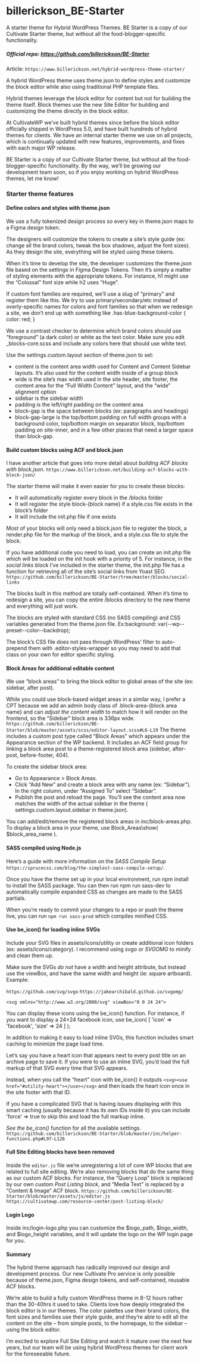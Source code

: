 # billerickson_BE-Starter
A starter theme for Hybrid WordPress Themes. BE Starter is a copy of our Cultivate Starter theme, but without all the food-blogger-specific functionality.

##### Official repo: https://github.com/billerickson/BE-Starter

Article: `https://www.billerickson.net/hybrid-wordpress-theme-starter/`

A hybrid WordPress theme uses theme.json to define styles and customize the block editor while also using traditional PHP template files.

Hybrid themes leverage the block editor for content but not for building the theme itself. Block themes use the new Site Editor for building and customizing the theme directly in the block editor.

At CultivateWP we’ve built hybrid themes since before the block editor officially shipped in WordPress 5.0, and have built hundreds of hybrid themes for clients. We have an internal starter theme we use on all projects, which is continually updated with new features, improvements, and fixes with each major WP release.

BE Starter is a copy of our Cultivate Starter theme, but without all the food-blogger-specific functionality.
By the way, we’ll be growing our development team soon, so if you enjoy working on hybrid WordPress themes, let me know!

### Starter theme features

#### Define colors and styles with theme.json
We use a fully tokenized design process so every key in theme.json maps to a Figma design token.

The designers will customize the tokens to create a site’s style guide (ex: change all the brand colors, tweak the box shadows, adjust the font sizes). As they design the site, everything will be styled using these tokens.

When it’s time to develop the site, the developer customizes the theme.json file based on the settings in Figma Design Tokens. Then it’s simply a matter of styling elements with the appropriate tokens. For instance, h1 might use the “Colossal” font size while h2 uses “Huge”.

If custom font families are required, we’ll use a slug of “primary” and register them like this. We try to use primary/secondary/etc instead of overly-specific names for colors and font families so that when we redesign a site, we don’t end up with something like .has-blue-background-color { color: red; }

We use a contrast checker to determine which brand colors should use “foreground” (a dark color) or white as the text color. Make sure you edit _blocks-core.scss and include any colors here that should use white text.

Use the settings.custom.layout section of theme.json to set:
- content is the content area width used for Content and Content Sidebar layouts. It’s also used for the content width inside of a group block
- wide is the site’s max width used in the site header, site footer, the content area for the “Full Width Content” layout, and the “wide” alignment option
- sidebar is the sidebar width
- padding is the left/right padding on the content area
- block-gap is the space between blocks (ex: paragraphs and headings)
- block-gap-large is the top/bottom padding on full width groups with a background color, top/bottom margin on separator block, top/bottom padding on site-inner, and in a few other places that need a larger space than block-gap.

#### Build custom blocks using ACF and block.json
I have another article that goes into more detail about _building ACF blocks with block.json_.
`https://www.billerickson.net/building-acf-blocks-with-block-json/`

The starter theme will make it even easier for you to create these blocks:
- It will automatically register every block in the /blocks folder
- It will register the style block-{block name} if a style.css file exists in the block’s folder
- It will include the init.php file if one exists

Most of your blocks will only need a block.json file to register the block, a render.php file for the markup of the block, and a style.css file to style the block.

If you have additional code you need to load, you can create an init.php file which will be loaded on the init hook with a priority of 5. For instance, in the _social links block_ I’ve included in the starter theme, the init.php file has a function for retrieving all of the site’s social links from Yoast SEO.
`https://github.com/billerickson/BE-Starter/tree/master/blocks/social-links`

The blocks built in this method are totally self-contained. When it’s time to redesign a site, you can copy the entire /blocks directory to the new theme and everything will just work.

The blocks are styled with standard CSS (no SASS compiling) and CSS variables generated from the theme.json file. Ex:background: var(--wp--preset--color--backdrop);

The block’s CSS file does not pass through WordPress’ filter to auto-prepend them with .editor-styles-wrapper so you may need to add that class on your own for editor specific styling.

#### Block Areas for additional editable content
We use “block areas” to bring the block editor to global areas of the site (ex: sidebar, after post).

While you could use block-based widget areas in a similar way, I prefer a CPT because we add an admin body class of .block-area-{block area name} and can _adjust the content width_ to match how it will render on the frontend, so the “Sidebar” block area is 336px wide.
`https://github.com/billerickson/BE-Starter/blob/master/assets/scss/editor-layout.scss#L6-L19`
The theme includes a custom post type called “Block Areas” which appears under the Appearance section of the WP backend. It includes an ACF field group for linking a block area post to a theme-registered block area (sidebar, after-post, before-footer, 404).

To create the sidebar block area:
- Go to Appearance > Block Areas.
- Click “Add New” and create a block area with any name (ex: “Sidebar”). In the right column, under “Assigned To” select “Sidebar”.
- Publish the post and reload the page. You’ll see the content area now matches the width of the actual sidebar in the theme ( settings.custom.layout.sidebar in theme.json).

You can add/edit/remove the registered block areas in inc/block-areas.php. To display a block area in your theme, use Block_Areas\show( $block_area_name ).

#### SASS compiled using Node.js
Here’s a guide with more information on the _SASS Compile Setup_ `https://sprucecss.com/blog/the-simplest-sass-compile-setup/`.

Once you have the theme set up in your local environment, run npm install to install the SASS package. You can then run npm run sass-dev to automatically compile expanded CSS as changes are made to the SASS partials.

When you’re ready to commit your changes to a repo or push the theme live, you can run `npm run sass-prod` which compiles minified CSS.

#### Use be_icon() for loading inline SVGs
Include your SVG files in assets/icons/utility or create additional icon folders (ex: assets/icons/category). I recommend using _svgo_ or _SVGOMG_ to minify and clean them up.

Make sure the SVGs *do not* have a width and height attribute, but instead use the viewBox, and have the same width and height (ie: square artboard). Example:

`https://github.com/svg/svgo`
`https://jakearchibald.github.io/svgomg/`

```
<svg xmlns="http://www.w3.org/2000/svg" viewBox="0 0 24 24">

```

You can display these icons using the be_icon() function. For instance, if you want to display a 24×24 facebook icon, use be_icon( [ 'icon' => 'facebook', 'size' => 24 ] );

In addition to making it easy to load inline SVGs, this function includes smart caching to minimize the page load time.

Let’s say you have a heart icon that appears next to every post title on an archive page to save it. If you were to use an inline SVG, you’d load the full markup of that SVG every time that SVG appears.

Instead, when you call the “heart” icon with be_icon() it outputs `<svg><use href="#utility-heart"></use></svg>` and then loads the heart icon once in the site footer with that ID.

If you have a complicated SVG that is having issues displaying with this smart caching (usually because it has its own IDs inside it) you can include 'force' => true to skip this and load the full markup inline.

_See the be_icon()_ function for all the available settings.
`https://github.com/billerickson/BE-Starter/blob/master/inc/helper-functions.php#L97-L126`

#### Full Site Editing blocks have been removed
Inside the `editor.js` file we’re unregistering a lot of core WP blocks that are related to full site editing. We’re also removing blocks that do the same thing as our custom ACF blocks. For instance, the “Query Loop” block is replaced by our own custom _Post Listing block_, and “Media Text” is replaced by a “Content & Image” ACF block.
`https://github.com/billerickson/BE-Starter/blob/master/assets/js/editor.js`
`https://cultivatewp.com/resource-center/post-listing-block/`

#### Login Logo
Inside inc/login-logo.php you can customize the $logo_path, $logo_width, and $logo_height variables, and it will update the logo on the WP login page for you.

#### Summary
The hybrid theme approach has radically improved our design and development process. Our new Cultivate Pro service is only possible because of theme.json, Figma design tokens, and self-contained, reusable ACF blocks.

We’re able to build a fully custom WordPress theme in 8-12 hours rather than the 30-40hrs it used to take. Clients love how deeply integrated the block editor is in our themes. The color palettes use their brand colors, the font sizes and families use their style guide, and they’re able to edit all the content on the site – from simple posts, to the homepage, to the sidebar – using the block editor.

I’m excited to explore Full Site Editing and watch it mature over the next few years, but our team will be using hybrid WordPress themes for client work for the foreseeable future.

